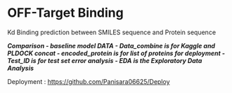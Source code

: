 # OFF-Target Binding
Kd Binding prediction between SMILES sequence and Protein sequence

***Comparison - baseline model
DATA - Data_combine is for Kaggle and PLDOCK concat
     - encoded_protein is for list of proteins for deployment
     - Test_ID is for test set error analysis
     - EDA is the Exploratory Data Analysis***

Deployment : https://github.com/Panisara06625/Deploy
